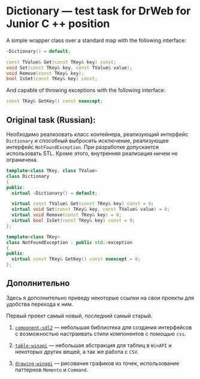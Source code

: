 # Dictionary — test task for DrWeb for Junior C ++ position

A simple wrapper class over a standard map with the following interface:

```cpp
~Dictionary() = default;

const TValue& Get(const TKey& key) const;
void Set(const TKey& key, const TValue& value);
void Remove(const TKey& key); 
bool IsSet(const TKey& key) const;
```


And capable of throwing exceptions with the following interface:

```cpp
const TKey& GetKey() const noexcept;
```

## Original task (Russian):

Необходимо реализовать класс контейнера, реализующий интерфейс `Dictionary` и способный выбросить исключение, реализующее интерфейс `NotFoundException`. 
При разработке допускается использовать STL. Кроме этого, внутренняя реализация ничем не ограничена.

```cpp
template<class TKey, class TValue>
class Dictionary
{
public:
  virtual ~Dictionary() = default;

  virtual const TValue& Get(const TKey& key) const = 0;
  virtual void Set(const TKey& key, const TValue& value) = 0;
  virtual void Remove(const TKey& key) = 0;
  virtual bool IsSet(const TKey& key) const = 0;
};
```
```cpp
template<class TKey>
class NotFoundException : public std::exception
{
public:
  virtual const TKey& GetKey() const noexcept = 0;
};
```


## Дополнительно

Здесь я дополнительно приведу некоторые ссылки на свои проекты для удобства перехода к ним.

Первый проект самый новый, последний самый старый.

1. [`component-sdl2`](https://github.com/i582/component-sdl2) — небольшая библиотека для создания интерфейсов с возможностью настраивать стили компонентов с помощью `css`.

2. [`table-winapi`](https://github.com/i582/HLProgramming/tree/new/4/tables-1/tables-1) — небольшая абстракция для таблиц в `WinAPI` и некоторых других вещей, а так же работа с `CSV`.

3. [`drawing-winapi`](https://github.com/i582/HLProgramming/tree/new/3/Graph/Graph/modules) — рисование графиков из точек, использование паттернов `Memento` и `Command`.